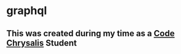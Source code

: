 # graphql
## This was created during my time as a [Code Chrysalis](https://codechrysalis.io) Student